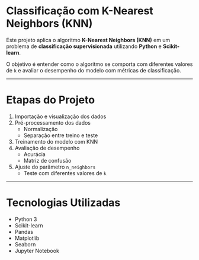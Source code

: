 # Classificação com K-Nearest Neighbors (KNN)

Este projeto aplica o algoritmo **K-Nearest Neighbors (KNN)** em um problema de **classificação supervisionada** utilizando **Python** e **Scikit-learn**.

O objetivo é entender como o algoritmo se comporta com diferentes valores de `k` e avaliar o desempenho do modelo com métricas de classificação.

---

# Etapas do Projeto

1. Importação e visualização dos dados 
2. Pré-processamento dos dados 
   - Normalização
   - Separação entre treino e teste  
3. Treinamento do modelo com KNN  
4. Avaliação de desempenho 
   - Acurácia
   - Matriz de confusão  
5. Ajuste do parâmetro `n_neighbors`  
   - Teste com diferentes valores de `k`

---

# Tecnologias Utilizadas

- Python 3
- Scikit-learn
- Pandas
- Matplotlib
- Seaborn
- Jupyter Notebook
